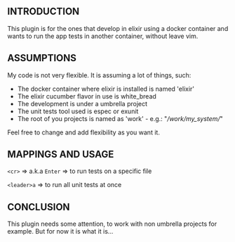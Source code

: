 ## INTRODUCTION

This plugin is for the ones that develop in elixir using a docker container
and wants to run the app tests in another container, without leave vim.

## ASSUMPTIONS

My code is not very flexible. It is assuming a lot of things, such:

* The docker container where elixir is installed is named 'elixir'
* The elixir cucumber flavor in use is white_bread
* The development is under a umbrella project
* The unit tests tool used is espec or exunit
* The root of you projects is named as 'work' - e.g.: "*/work/my_system/*"

Feel free to change and add flexibility as you want it.

## MAPPINGS AND USAGE

`<cr>` => a.k.a `Enter` => to run tests on a specific file

`<leader>a` => to run all unit tests at once

## CONCLUSION

This plugin needs some attention, to work with non umbrella projects for example. But for now it is what it is...

